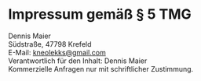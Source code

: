 # Impressum gemäß § 5 TMG
Dennis Maier  
Südstraße, 47798 Krefeld  
E-Mail: kneolekks@gmail.com  
Verantwortlich für den Inhalt: Dennis Maier  
Kommerzielle Anfragen nur mit schriftlicher Zustimmung.
